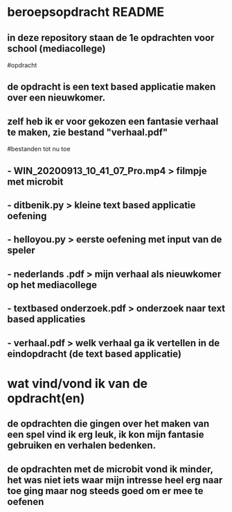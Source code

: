 # beroepsopdracht README
## in deze repository staan de 1e opdrachten voor school (mediacollege)

#opdracht
## de opdracht is een text based applicatie maken over een nieuwkomer.
## zelf heb ik er voor gekozen een fantasie verhaal te maken, zie bestand "verhaal.pdf"

#bestanden tot nu toe 
## - WIN_20200913_10_41_07_Pro.mp4 > filmpje met microbit 
## - ditbenik.py > kleine text based applicatie oefening
## - helloyou.py > eerste oefening met input van de speler
## - nederlands .pdf > mijn verhaal als nieuwkomer op het mediacollege
## - textbased onderzoek.pdf > onderzoek naar text based applicaties
## - verhaal.pdf > welk verhaal ga ik vertellen in de eindopdracht (de text based applicatie)

# wat vind/vond ik van de opdracht(en)
## de opdrachten die gingen over het maken van een spel vind ik erg leuk, ik kon mijn fantasie gebruiken en verhalen bedenken.
## de opdrachten met de microbit vond ik minder, het was niet iets waar mijn intresse heel erg naar toe ging maar nog steeds goed om er mee te oefenen
